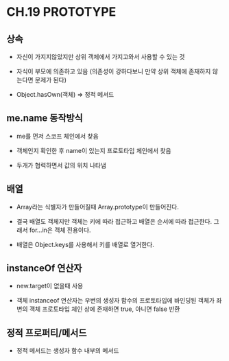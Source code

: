 # CH.19 PROTOTYPE

## 상속

- 자신이 가지지않았지만 상위 객체에서 가지고와서 사용할 수 있는 것

- 자식이 부모에 의존하고 있음 (의존성이 강하다보니 만약 상위 객체에 존재하지 않는다면 문제가 된다)

- Object.hasOwn(객체) => 정적 메서드

## me.name 동작방식

- me를 먼저 스코프 체인에서 찾음

- 객체인지 확인한 후 name이 있는지 프로토타입 체인에서 찾음

- 두개가 협력하면서 값의 위치 나타냄

## 배열

- Array라는 식별자가 만들어질때 Array.prototype이 만들어진다. 

- 결국 배열도 객체지만 객체는 키에 따라 접근하고 배열은 순서에 따라 접근한다. 그래서 for...in은 객체 전용이다. 
- 배열은 Object.keys를 사용해서 키를 배열로 열거한다. 

## instanceOf 연산자

- new.target이 없을때 사용

- 객체 instanceof 연산자는 우변의 생성자 함수의 프로토타입에 바인딩된 객체가 좌변의 객체 프로토타입 체인 상에 존재하면 true, 아니면 false 반환

## 정적 프로퍼티/메서드

- 정적 메서드는 생성자 함수 내부의 메서드
